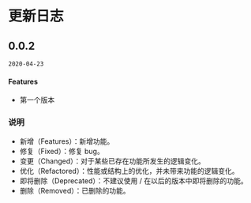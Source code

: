# 更新日志

## 0.0.2

`2020-04-23`

#### Features

- 第一个版本


### 说明

+ 新增（Features）：新增功能。
+ 修复（Fixed）：修复 bug。
+ 变更（Changed）：对于某些已存在功能所发生的逻辑变化。
+ 优化（Refactored）：性能或结构上的优化，并未带来功能的逻辑变化。
+ 即将删除（Deprecated）：不建议使用 / 在以后的版本中即将删除的功能。
+ 删除（Removed）：已删除的功能。
